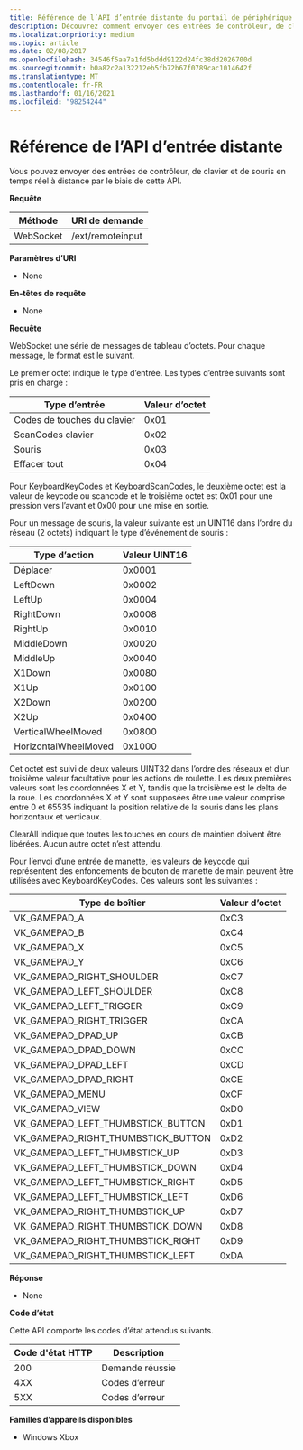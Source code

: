 ```yaml
---
title: Référence de l’API d’entrée distante du portail de périphérique
description: Découvrez comment envoyer des entrées de contrôleur, de clavier et de souris à distance sur une Xbox.
ms.localizationpriority: medium
ms.topic: article
ms.date: 02/08/2017
ms.openlocfilehash: 34546f5aa7a1fd5bddd9122d24fc38dd2026700d
ms.sourcegitcommit: b0a82c2a132212eb5fb72b67f0789cac1014642f
ms.translationtype: MT
ms.contentlocale: fr-FR
ms.lasthandoff: 01/16/2021
ms.locfileid: "98254244"
---
```

# <a name="remote-input-api-reference"></a>Référence de l’API d’entrée distante   
Vous pouvez envoyer des entrées de contrôleur, de clavier et de souris en temps réel à distance par le biais de cette API.

**Requête**

| Méthode | URI de demande |
|--------|-------------|
| WebSocket | /ext/remoteinput |

**Paramètres d’URI**

- None

**En-têtes de requête**

- None

**Requête**

WebSocket une série de messages de tableau d’octets. Pour chaque message, le format est le suivant.

Le premier octet indique le type d’entrée. Les types d’entrée suivants sont pris en charge :

| Type d’entrée | Valeur d’octet |
|------------|------------|
| Codes de touches du clavier | 0x01 |
| ScanCodes clavier | 0x02 |
| Souris | 0x03 |
| Effacer tout | 0x04 |

Pour KeyboardKeyCodes et KeyboardScanCodes, le deuxième octet est la valeur de keycode ou scancode et le troisième octet est 0x01 pour une pression vers l’avant et 0x00 pour une mise en sortie.

Pour un message de souris, la valeur suivante est un UINT16 dans l’ordre du réseau (2 octets) indiquant le type d’événement de souris :

| Type d’action | Valeur UINT16 |
|-------------|--------------|
| Déplacer | 0x0001 |
| LeftDown | 0x0002 |
| LeftUp | 0x0004 |
| RightDown | 0x0008 |
| RightUp | 0x0010 |
| MiddleDown | 0x0020 |
| MiddleUp | 0x0040 |
| X1Down | 0x0080 |
| X1Up | 0x0100 |
| X2Down | 0x0200 |
| X2Up | 0x0400 |
| VerticalWheelMoved | 0x0800 |
| HorizontalWheelMoved | 0x1000 |

Cet octet est suivi de deux valeurs UINT32 dans l’ordre des réseaux et d’un troisième valeur facultative pour les actions de roulette. Les deux premières valeurs sont les coordonnées X et Y, tandis que la troisième est le delta de la roue. Les coordonnées X et Y sont supposées être une valeur comprise entre 0 et 65535 indiquant la position relative de la souris dans les plans horizontaux et verticaux.

ClearAll indique que toutes les touches en cours de maintien doivent être libérées. Aucun autre octet n’est attendu.

Pour l’envoi d’une entrée de manette, les valeurs de keycode qui représentent des enfoncements de bouton de manette de main peuvent être utilisées avec KeyboardKeyCodes. Ces valeurs sont les suivantes :

| Type de boîtier | Valeur d’octet |
|--------------|------------|
| VK_GAMEPAD_A                       |  0xC3 |
| VK_GAMEPAD_B                       |  0xC4 |
| VK_GAMEPAD_X                       |  0xC5 |
| VK_GAMEPAD_Y                       |  0xC6 |
| VK_GAMEPAD_RIGHT_SHOULDER          |  0xC7 |
| VK_GAMEPAD_LEFT_SHOULDER           |  0xC8 |
| VK_GAMEPAD_LEFT_TRIGGER            |  0xC9 |
| VK_GAMEPAD_RIGHT_TRIGGER           |  0xCA |
| VK_GAMEPAD_DPAD_UP                 |  0xCB |
| VK_GAMEPAD_DPAD_DOWN               |  0xCC |
| VK_GAMEPAD_DPAD_LEFT               |  0xCD |
| VK_GAMEPAD_DPAD_RIGHT              |  0xCE |
| VK_GAMEPAD_MENU                    |  0xCF |
| VK_GAMEPAD_VIEW                    |  0xD0 |
| VK_GAMEPAD_LEFT_THUMBSTICK_BUTTON  |  0xD1 |
| VK_GAMEPAD_RIGHT_THUMBSTICK_BUTTON |  0xD2 |
| VK_GAMEPAD_LEFT_THUMBSTICK_UP      |  0xD3 |
| VK_GAMEPAD_LEFT_THUMBSTICK_DOWN    |  0xD4 |
| VK_GAMEPAD_LEFT_THUMBSTICK_RIGHT   |  0xD5 |
| VK_GAMEPAD_LEFT_THUMBSTICK_LEFT    |  0xD6 |
| VK_GAMEPAD_RIGHT_THUMBSTICK_UP     |  0xD7 |
| VK_GAMEPAD_RIGHT_THUMBSTICK_DOWN   |  0xD8 |
| VK_GAMEPAD_RIGHT_THUMBSTICK_RIGHT  |  0xD9 |
| VK_GAMEPAD_RIGHT_THUMBSTICK_LEFT   |  0xDA |

**Réponse**   

- None

**Code d’état**

Cette API comporte les codes d’état attendus suivants.

Code d'état HTTP | Description |
|----------------|-------------|
| 200 | Demande réussie |
| 4XX | Codes d’erreur |
| 5XX | Codes d’erreur |

**Familles d’appareils disponibles**

* Windows Xbox
